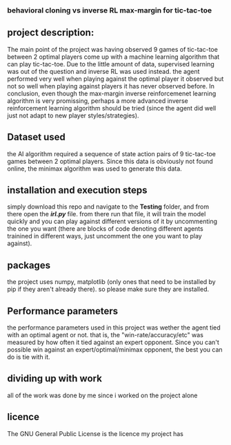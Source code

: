 ### behavioral cloning vs inverse RL max-margin for tic-tac-toe 
## project description:
The main point of the project was having observed 9 games of tic-tac-toe between 2 optimal players come up with a machine learning algorithm that can play tic-tac-toe. Due to the little amount of data, supervised learning was out of the question and inverse RL was used instead. the agent performed very well when playing against the optimal player it observed but not so well when playing against players it has never observed before. In conclusion, even though the max-margin inverse reinforcemenet learning algorithm is very promissing, perhaps a more advanced inverse reinforcement learning algorithm should be tried (since the agent did well just not adapt to new player styles/strategies).
## Dataset used
the AI algorithm required a sequence of state action pairs of 9 tic-tac-toe games between 2 optimal players. Since this data is obviously not found online, the minimax algorithm was used to generate this data.

## installation and execution steps
simply download this repo and navigate to the **Testing** folder, and from there open the ***irl.py***  file. from there run that file, it will train the model quickly and you can play against different versions of it by uncommenting the one you want (there are blocks of code denoting different agents trainined in different ways, just uncomment the one you want to play against).

## packages 
the project uses numpy, matplotlib (only ones that need to be installed by pip if they aren't already there). so please make sure they are installed.

## Performance parameters 
the performance parameters used in this project was wether the agent tied with an optimal agent or not. that is, the "win-rate/accuracy/etc" was measured by how often it tied against an expert opponent. Since you can't possible win against an expert/optimal/minimax opponent, the best you can do is tie with it. 

## dividing up with work
all of the work was done by me since i worked on the project alone 

## licence
The GNU General Public License is the licence my project has
